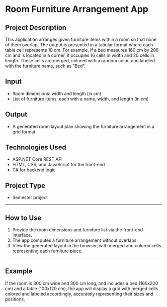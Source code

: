 # Room Furniture Arrangement App

## Project Description
This application arranges given furniture items within a room so that none of them overlap. The output is presented in a tabular format where each table cell represents 10 cm. For example, if a bed measures 160 cm by 200 cm and is located in a corner, it occupies 16 cells in width and 20 cells in length. These cells are merged, colored with a random color, and labeled with the furniture name, such as "Bed".

## Input
- Room dimensions: width and length (in cm)
- List of furniture items: each with a name, width, and length (in cm)

## Output
- A generated room layout plan showing the furniture arrangement in a grid format

## Technologies Used
- ASP.NET Core REST API
- HTML, CSS, and JavaScript for the front-end
- C# for backend logic

## Project Type
- Semester project

---

## How to Use
1. Provide the room dimensions and furniture list via the front-end interface.
2. The app computes a furniture arrangement without overlaps.
3. View the generated layout in the browser, with merged and colored cells representing each furniture piece.

---

## Example
If the room is 300 cm wide and 300 cm long, and includes a bed (160x200 cm) and a table (100x120 cm), the app will display a grid with merged cells colored and labeled accordingly, accurately representing their sizes and positions.
